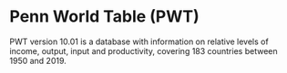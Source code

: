 # Penn World Table (PWT)
PWT version 10.01 is a database with information on relative levels of income, output, input and productivity, covering 183 countries between 1950 and 2019. 

